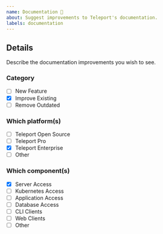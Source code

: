 ```yaml
---
name: Documentation 📝
about: Suggest improvements to Teleport's documentation.
labels: documentation
---
```

## Details
Describe the documentation improvements you wish to see.

### Category
- [ ] New Feature
- [x] Improve Existing
- [ ] Remove Outdated

### Which platform(s)
- [ ] Teleport Open Source
- [ ] Teleport Pro
- [x] Teleport Enterprise
- [ ] Other

### Which component(s)
- [x] Server Access
- [ ] Kubernetes Access
- [ ] Application Access
- [ ] Database Access
- [ ] CLI Clients
- [ ] Web Clients
- [ ] Other
